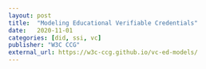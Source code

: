 ```yaml
---
layout: post
title:  "Modeling Educational Verifiable Credentials"
date:   2020-11-01
categories: [did, ssi, vc]
publisher: "W3C CCG"
external_url: https://w3c-ccg.github.io/vc-ed-models/
---
```

